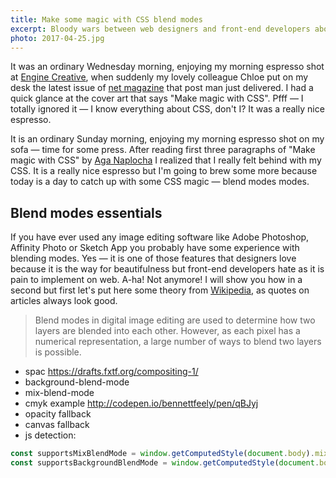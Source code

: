 ```yaml
---
title: Make some magic with CSS blend modes
excerpt: Bloody wars between web designers and front-end developers about blending modes. These times are over — thanks to the power of CSS!
photo: 2017-04-25.jpg
---
```


It was an ordinary Wednesday morning, enjoying my morning espresso shot at [Engine Creative](https://twitter.com/enginecreative), when suddenly my lovely colleague Chloe put on my desk the latest issue of [net magazine](https://twitter.com/netmag) that post man just delivered. I had a quick glance at the cover art that says "Make magic with CSS". Pfff — I totally ignored it — I know everything about CSS, don't I? It was a really nice espresso.

It is an ordinary Sunday morning, enjoying my morning espresso shot on my sofa —  time for some press. After reading first three paragraphs of "Make magic with CSS" by [Aga Naplocha](https://twitter.com/aganaplocha) I realized that I really felt behind with my CSS. It is a really nice espresso but I'm going to brew some more because today is a day to catch up with some CSS magic — blend modes modes.

## Blend modes essentials

If you have ever used any image editing software like Adobe Photoshop, Affinity Photo or Sketch App you probably have some experience with blending modes. Yes — it is one of those features that designers love because it is the way for beautifulness but front-end developers hate as it is pain to implement on web. A-ha! Not anymore! I will show you how in a second but first let's put here some theory from [Wikipedia](https://en.wikipedia.org/wiki/Blend_modes), as quotes on articles always look good.

> Blend modes in digital image editing are used to determine how two layers are blended into each other. However, as each pixel has a numerical representation, a large number of ways to blend two layers is possible.

- spac https://drafts.fxtf.org/compositing-1/
- background-blend-mode
- mix-blend-mode
- cmyk example http://codepen.io/bennettfeely/pen/qBJyj
- opacity fallback
- canvas fallback
- js detection:

```js
const supportsMixBlendMode = window.getComputedStyle(document.body).mixBlendMode;
const supportsBackgroundBlendMode = window.getComputedStyle(document.body).backgroundBlendMode;
```
